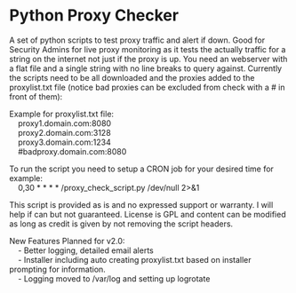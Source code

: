 # Python Proxy Checker <br />
A set of python scripts to test proxy traffic and alert if down. Good for Security Admins for live proxy monitoring as it tests the actually traffic for a string on the internet not just if the proxy is up. You need an webserver with a flat file and a single string with no line breaks to query against. Currently the scripts need to be all downloaded and the proxies added to the proxylist.txt file (notice bad proxies can be excluded from check with a # in front of them):

Example for proxylist.txt file: <br />
&nbsp;&nbsp;&nbsp;&nbsp;proxy1.domain.com:8080 <br />
&nbsp;&nbsp;&nbsp;&nbsp;proxy2.domain.com:3128 <br />
&nbsp;&nbsp;&nbsp;&nbsp;proxy3.domain.com:1234 <br />
&nbsp;&nbsp;&nbsp;&nbsp;#badproxy.domain.com:8080 <br />
  

To run the script you need to setup a CRON job for your desired time for example: <br />
&nbsp;&nbsp;&nbsp;&nbsp;0,30 * * * * /proxy_check_script.py /dev/null 2>&1
  

This script is provided as is and no expressed support or warranty. I will help if can but not guaranteed. License is GPL and content can be modified as long as credit is given by not removing the script headers.


New Features Planned for v2.0:<br />
&nbsp;&nbsp;&nbsp;&nbsp;- Better logging, detailed email alerts <br />
&nbsp;&nbsp;&nbsp;&nbsp;- Installer including auto creating proxylist.txt based on installer prompting for information. <br />
&nbsp;&nbsp;&nbsp;&nbsp;- Logging moved to /var/log and setting up logrotate 
